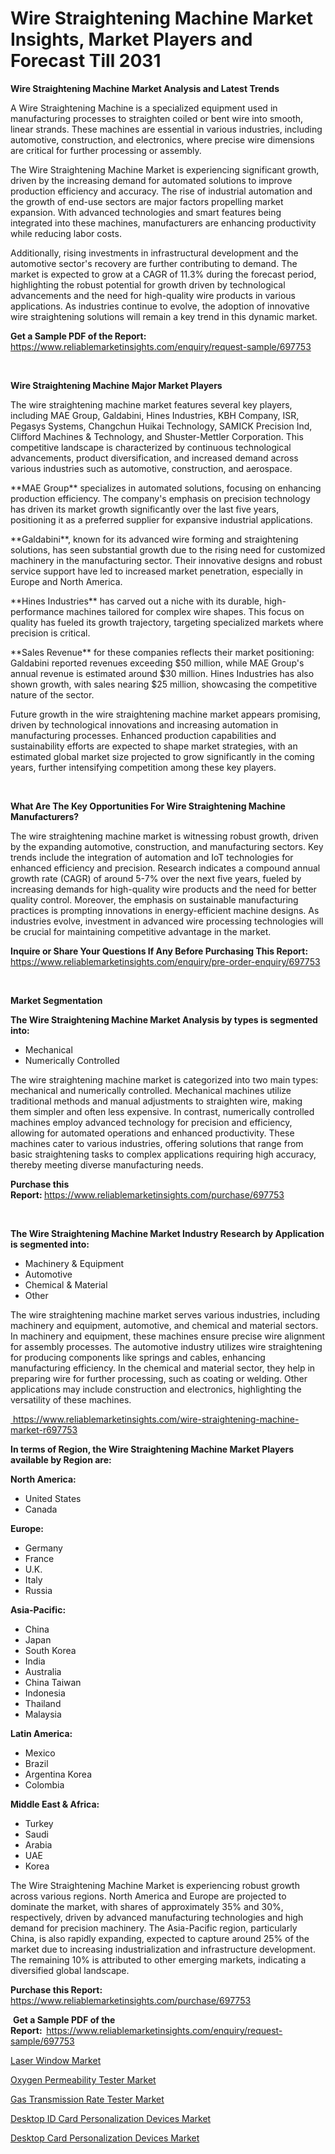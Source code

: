 <p><h1>Wire Straightening Machine Market Insights, Market Players and Forecast Till 2031</h1></p><p><strong>Wire Straightening Machine Market Analysis and Latest Trends</strong></p>
<p><p>A Wire Straightening Machine is a specialized equipment used in manufacturing processes to straighten coiled or bent wire into smooth, linear strands. These machines are essential in various industries, including automotive, construction, and electronics, where precise wire dimensions are critical for further processing or assembly.</p><p>The Wire Straightening Machine Market is experiencing significant growth, driven by the increasing demand for automated solutions to improve production efficiency and accuracy. The rise of industrial automation and the growth of end-use sectors are major factors propelling market expansion. With advanced technologies and smart features being integrated into these machines, manufacturers are enhancing productivity while reducing labor costs. </p><p>Additionally, rising investments in infrastructural development and the automotive sector's recovery are further contributing to demand. The market is expected to grow at a CAGR of 11.3% during the forecast period, highlighting the robust potential for growth driven by technological advancements and the need for high-quality wire products in various applications. As industries continue to evolve, the adoption of innovative wire straightening solutions will remain a key trend in this dynamic market.</p></p>
<p><strong>Get a Sample PDF of the Report:&nbsp;</strong> <a href="https://www.reliablemarketinsights.com/enquiry/request-sample/697753?utm_campaign=1197&utm_medium=2&utm_source=Github&utm_content=ia&utm_term=03102024&utm_id=wire-straightening-machine">https://www.reliablemarketinsights.com/enquiry/request-sample/697753</a></p>
<p>&nbsp;</p>
<p><strong>Wire Straightening Machine Major Market Players</strong></p>
<p><p>The wire straightening machine market features several key players, including MAE Group, Galdabini, Hines Industries, KBH Company, ISR, Pegasys Systems, Changchun Huikai Technology, SAMICK Precision Ind, Clifford Machines & Technology, and Shuster-Mettler Corporation. This competitive landscape is characterized by continuous technological advancements, product diversification, and increased demand across various industries such as automotive, construction, and aerospace.</p><p>**MAE Group** specializes in automated solutions, focusing on enhancing production efficiency. The company's emphasis on precision technology has driven its market growth significantly over the last five years, positioning it as a preferred supplier for expansive industrial applications.</p><p>**Galdabini**, known for its advanced wire forming and straightening solutions, has seen substantial growth due to the rising need for customized machinery in the manufacturing sector. Their innovative designs and robust service support have led to increased market penetration, especially in Europe and North America.</p><p>**Hines Industries** has carved out a niche with its durable, high-performance machines tailored for complex wire shapes. This focus on quality has fueled its growth trajectory, targeting specialized markets where precision is critical.</p><p>**Sales Revenue** for these companies reflects their market positioning: Galdabini reported revenues exceeding $50 million, while MAE Group's annual revenue is estimated around $30 million. Hines Industries has also shown growth, with sales nearing $25 million, showcasing the competitive nature of the sector.</p><p>Future growth in the wire straightening machine market appears promising, driven by technological innovations and increasing automation in manufacturing processes. Enhanced production capabilities and sustainability efforts are expected to shape market strategies, with an estimated global market size projected to grow significantly in the coming years, further intensifying competition among these key players.</p></p>
<p>&nbsp;</p>
<p><strong>What Are The Key Opportunities For Wire Straightening Machine Manufacturers?</strong></p>
<p><p>The wire straightening machine market is witnessing robust growth, driven by the expanding automotive, construction, and manufacturing sectors. Key trends include the integration of automation and IoT technologies for enhanced efficiency and precision. Research indicates a compound annual growth rate (CAGR) of around 5-7% over the next five years, fueled by increasing demands for high-quality wire products and the need for better quality control. Moreover, the emphasis on sustainable manufacturing practices is prompting innovations in energy-efficient machine designs. As industries evolve, investment in advanced wire processing technologies will be crucial for maintaining competitive advantage in the market.</p></p>
<p><strong>Inquire or Share Your Questions If Any Before Purchasing This Report:</strong> <a href="https://www.reliablemarketinsights.com/enquiry/pre-order-enquiry/697753?utm_campaign=1197&utm_medium=2&utm_source=Github&utm_content=ia&utm_term=03102024&utm_id=wire-straightening-machine">https://www.reliablemarketinsights.com/enquiry/pre-order-enquiry/697753</a></p>
<p>&nbsp;</p>
<p><strong>Market Segmentation</strong></p>
<p><strong>The Wire Straightening Machine Market Analysis by types is segmented into:</strong></p>
<p><ul><li>Mechanical</li><li>Numerically Controlled</li></ul></p>
<p><p>The wire straightening machine market is categorized into two main types: mechanical and numerically controlled. Mechanical machines utilize traditional methods and manual adjustments to straighten wire, making them simpler and often less expensive. In contrast, numerically controlled machines employ advanced technology for precision and efficiency, allowing for automated operations and enhanced productivity. These machines cater to various industries, offering solutions that range from basic straightening tasks to complex applications requiring high accuracy, thereby meeting diverse manufacturing needs.</p></p>
<p><strong>Purchase this Report:&nbsp;</strong><a href="https://www.reliablemarketinsights.com/purchase/697753?utm_campaign=1197&utm_medium=2&utm_source=Github&utm_content=ia&utm_term=03102024&utm_id=wire-straightening-machine">https://www.reliablemarketinsights.com/purchase/697753</a></p>
<p>&nbsp;</p>
<p><strong>The Wire Straightening Machine Market Industry Research by Application is segmented into:</strong></p>
<p><ul><li>Machinery & Equipment</li><li>Automotive</li><li>Chemical & Material</li><li>Other</li></ul></p>
<p><p>The wire straightening machine market serves various industries, including machinery and equipment, automotive, and chemical and material sectors. In machinery and equipment, these machines ensure precise wire alignment for assembly processes. The automotive industry utilizes wire straightening for producing components like springs and cables, enhancing manufacturing efficiency. In the chemical and material sector, they help in preparing wire for further processing, such as coating or welding. Other applications may include construction and electronics, highlighting the versatility of these machines.</p></p>
<p><a href="https://www.reliablemarketinsights.com/wire-straightening-machine-market-r697753?utm_campaign=1197&utm_medium=2&utm_source=Github&utm_content=ia&utm_term=03102024&utm_id=wire-straightening-machine">&nbsp;https://www.reliablemarketinsights.com/wire-straightening-machine-market-r697753</a></p>
<p><strong>In terms of Region, the Wire Straightening Machine Market Players available by Region are:</strong></p>
<p>
    <p> <strong> North America: </strong>
        <ul>
            <li>United States</li>
            <li>Canada</li>
        </ul>
        </p> 
    <p> <strong> Europe: </strong>
        <ul>
            <li>Germany</li>
            <li>France</li>
            <li>U.K.</li>
            <li>Italy</li>
            <li>Russia</li>
        </ul>
        </p> 
    <p> <strong> Asia-Pacific: </strong>
        <ul>
            <li>China</li>
            <li>Japan</li>
            <li>South Korea</li>
            <li>India</li>
            <li>Australia</li>
            <li>China Taiwan</li>
            <li>Indonesia</li>
            <li>Thailand</li>
            <li>Malaysia</li>
        </ul>
        </p> 
    <p> <strong> Latin America: </strong>
        <ul>
            <li>Mexico</li>
            <li>Brazil</li>
            <li>Argentina Korea</li>
            <li>Colombia</li>
        </ul>
        </p> 
    <p> <strong> Middle East & Africa: </strong>
        <ul>
            <li>Turkey</li>
            <li>Saudi</li>
            <li>Arabia</li>
            <li>UAE</li>
            <li>Korea</li>
        </ul>
    </p>
    </p>
<p><p>The Wire Straightening Machine Market is experiencing robust growth across various regions. North America and Europe are projected to dominate the market, with shares of approximately 35% and 30%, respectively, driven by advanced manufacturing technologies and high demand for precision machinery. The Asia-Pacific region, particularly China, is also rapidly expanding, expected to capture around 25% of the market due to increasing industrialization and infrastructure development. The remaining 10% is attributed to other emerging markets, indicating a diversified global landscape.</p></p>
<p><strong>Purchase this Report: </strong><a href="https://www.reliablemarketinsights.com/purchase/697753?utm_campaign=1197&utm_medium=2&utm_source=Github&utm_content=ia&utm_term=03102024&utm_id=wire-straightening-machine">https://www.reliablemarketinsights.com/purchase/697753</a></p>
<p>&nbsp;<strong>Get a Sample PDF of the Report:&nbsp;&nbsp;</strong><a href="https://www.reliablemarketinsights.com/enquiry/request-sample/697753?utm_campaign=1197&utm_medium=2&utm_source=Github&utm_content=ia&utm_term=03102024&utm_id=wire-straightening-machine">https://www.reliablemarketinsights.com/enquiry/request-sample/697753</a></p>
<p><strong></strong></p>
<p><p><a href="https://www.linkedin.com/pulse/laser-window-market-global-insights-regional-analysis-2024--rt05c?trackingId=04tHT2crS7GWNoqhB4vU9w%3D%3D&utm_campaign=1197&utm_medium=2&utm_source=Github&utm_content=ia&utm_term=03102024&utm_id=wire-straightening-machine">Laser Window Market</a></p><p><a href="https://www.linkedin.com/pulse/future-innovation-global-oxygen-permeability-tester-market-eof8e?utm_campaign=1197&utm_medium=2&utm_source=Github&utm_content=ia&utm_term=03102024&utm_id=wire-straightening-machine">Oxygen Permeability Tester Market</a></p><p><a href="https://www.linkedin.com/pulse/navigating-global-gas-transmission-rate-tester-market-from-trends-f5kbf?trackingId=DBKemLIPQwCTlhHfK3FGmQ%3D%3D&utm_campaign=1197&utm_medium=2&utm_source=Github&utm_content=ia&utm_term=03102024&utm_id=wire-straightening-machine">Gas Transmission Rate Tester Market</a></p><p><a href="https://issuu.com/reportprime-2/docs/desktop-id-card-personalization-dev_71bcd5d1be6b59?utm_campaign=1197&utm_medium=2&utm_source=Github&utm_content=ia&utm_term=03102024&utm_id=wire-straightening-machine">Desktop ID Card Personalization Devices Market</a></p><p><a href="https://issuu.com/reportprime-2/docs/desktop-card-personalization-device_23a8cded2d7904?utm_campaign=1197&utm_medium=2&utm_source=Github&utm_content=ia&utm_term=03102024&utm_id=wire-straightening-machine">Desktop Card Personalization Devices Market</a></p></p>